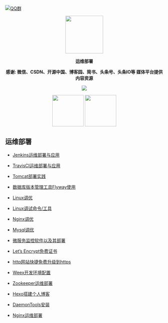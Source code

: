 [![QQ群](https://img.shields.io/badge/扣扣群-973085376-red.svg)](//shang.qq.com/wpa/qunwpa?idkey=bc73f12268da5c5eafcfc91f0dd05eb7fed033420921ef7bf4eca316deb7e12)

<p align="center">
   <img src="https://timgsa.baidu.com/timg?image&quality=80&size=b9999_10000&sec=1567072905503&di=058dd45bf8de45b81703b703d915acfc&imgtype=0&src=http%3A%2F%2Fn.sinaimg.cn%2Fsinacn%2Fw462h336%2F20180301%2F3f38-fwnpcns6226738.jpg" height="120">
</p>

<p align="center">
   <strong>运维部署</strong>
</p>

<p align="center">
   <strong>感谢: 微信、CSDN、开源中国、博客园、简书、头条号、头条IO等 媒体平台提供内容资源</strong>
</p>

<p align="center">
   <a target="_blank" href="https://github.com/P-P-X/awesome-collector">
       <img src="https://img.shields.io/github/stars/P-P-X/awesome-collector.svg?style=social&label=Stars"></img>
   </a>
</p>	
 
<p align="center">
   <img src="http://p9-tt.byteimg.com/img/mosaic-legacy/2426b000084216a465aa5~noop_430x430.jpeg" height="100">
   <img src="http://p3-tt.byteimg.com/img/mosaic-legacy/2425700002d408dcf8a93~noop_636x633.jpeg" height="100">
</p>  

## 运维部署

- [Jenkins运维部署与应用](https://blog.waterstrong.me/jenkins-by-step/)

- [TravisCI运维部署与应用](https://blog.waterstrong.me/travisci-by-step/)

- [Tomcat部署实践](https://xulizhao.com/blog/tomcat/)

- [数据库版本管理工具Flyway使用](https://blog.waterstrong.me/flyway-in-practice/)

- [Linux调优](https://xulizhao.com/blog/linux-tuning/)

- [Linux调试命令/工具](https://xulizhao.com/blog/linux-debug-command/)

- [Nginx调优](https://xulizhao.com/blog/nginx-tuning/)

- [Mysql调优](https://xulizhao.com/blog/mysql-tuning/)

- [微服务监控软件以及其部署](https://blog.tengshe789.tech/2019/02/15/%E5%88%86%E4%BA%AB%E4%B8%80%E4%B8%8B%E5%BE%AE%E6%9C%8D%E5%8A%A1%E7%9B%91%E6%8E%A7%E8%BD%AF%E4%BB%B6%E4%BB%A5%E5%8F%8A%E5%85%B6%E9%83%A8%E7%BD%B2/)

- [Let’s Encrypt免费证书](https://www.hi-linux.com/posts/6968.html)

- [http网站快捷免费升级到https](https://www.jianshu.com/p/3f6a39064f7d)

- [Weex开发环境配置](http://tech.huntswork.com/2017/01/10/%E5%BA%94%E7%94%A8%E5%AE%9E%E8%B7%B5/%E8%BF%90%E7%BB%B4%E9%83%A8%E7%BD%B2/%E8%BF%90%E7%BB%B4%E9%85%8D%E7%BD%AE-Weex/)

- [Zookeeper运维部署](http://tech.huntswork.com/2016/07/17/%E5%BA%94%E7%94%A8%E5%AE%9E%E8%B7%B5/%E8%BF%90%E7%BB%B4%E9%83%A8%E7%BD%B2/%E8%BF%90%E7%BB%B4%E9%85%8D%E7%BD%AE-Zookeeper/)

- [Hexo搭建个人博客](http://tech.huntswork.com/2015/04/10/%E5%BA%94%E7%94%A8%E5%AE%9E%E8%B7%B5/%E8%BF%90%E7%BB%B4%E9%83%A8%E7%BD%B2/%E8%BF%90%E7%BB%B4%E9%85%8D%E7%BD%AE-%E9%80%9A%E7%94%A8%E4%B8%AD%E9%97%B4%E4%BB%B6/)

- [DaemonTools安装](http://tech.huntswork.com/2015/04/10/%E5%BA%94%E7%94%A8%E5%AE%9E%E8%B7%B5/%E8%BF%90%E7%BB%B4%E9%83%A8%E7%BD%B2/%E8%BF%90%E7%BB%B4%E9%85%8D%E7%BD%AE-%E9%80%9A%E7%94%A8%E4%B8%AD%E9%97%B4%E4%BB%B6/)

- [Nginx运维部署](http://tech.huntswork.com/2015/04/10/%E5%BA%94%E7%94%A8%E5%AE%9E%E8%B7%B5/%E8%BF%90%E7%BB%B4%E9%83%A8%E7%BD%B2/%E8%BF%90%E7%BB%B4%E9%85%8D%E7%BD%AE-%E9%80%9A%E7%94%A8%E4%B8%AD%E9%97%B4%E4%BB%B6/)
